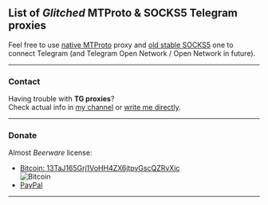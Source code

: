 ## List of *Glitched* MTProto & SOCKS5 Telegram proxies
Feel free to use [native MTProto](tg://proxy?server=62.210.73.58&port=143&secret=9615e2fc5c8c17419a8055ca5b55e9dd) proxy and [old stable SOCKS5](tg://socks?server=62.210.73.58&port=123&user=prx&pass=hHQ0nVmI2kI4Gf52OZhULAQI) one to connect Telegram (and Telegram Open Network / Open Network in future).

---

### Contact
Having trouble with **TG proxies**?  
Check actual info in [my channel](https://t.me/Syncrets) or [write me directly](https://t.me/Glitch).

---

### Donate
Almost *Beerware* license:

- [Bitcoin: 13TaJ165Grj1VoHH4ZX6jtpvGscQZRvXic](bitcoin:13TaJ165Grj1VoHH4ZX6jtpvGscQZRvXic?amount=0.002&message=Thnx4TGProxy)  
![Bitcoin](https://a-u.me/0/smzx7.png)
- [PayPal](https://paypal.me/Arxat/20)

---
